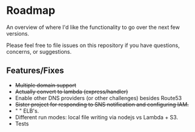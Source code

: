 # Roadmap

An overview of where I'd like the functionality to go over the next few versions.

Please feel free to file issues on this repository if you have questions, concerns, or suggestions.

## Features/Fixes

* ~~Multiple domain support~~
* ~~Actually convert to lambda (express/handler)~~
* Enable other DNS providers (or other challenges) besides Route53
* ~~Sister project for responding to SNS notification and configuring IAM.~~
* "                                                               " ELB's.
* Different run modes: local file writing via nodejs vs Lambda + S3.
* Tests
